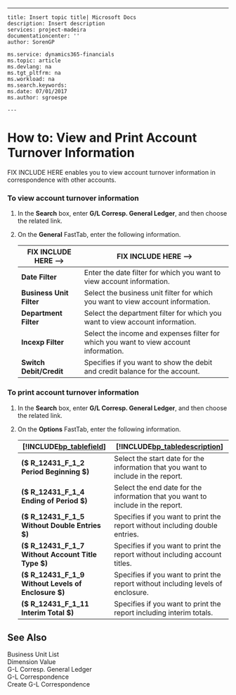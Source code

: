 ---
    title: Insert topic title| Microsoft Docs
    description: Insert description
    services: project-madeira
    documentationcenter: ''
    author: SorenGP

    ms.service: dynamics365-financials
    ms.topic: article
    ms.devlang: na
    ms.tgt_pltfrm: na
    ms.workload: na
    ms.search.keywords:
    ms.date: 07/01/2017
    ms.author: sgroespe

    ---
# How to: View and Print Account Turnover Information
FIX INCLUDE HERE<!--[!INCLUDE[navnow](../../ApplicationDesign/includes/navnow_md.md)] --> enables you to view account turnover information in correspondence with other accounts.  
  
### To view account turnover information  
  
1.  In the **Search** box, enter **G\/L Corresp. General Ledger**, and then choose the related link.  
  
2.  On the **General** FastTab, enter the following information.  
  
    |FIX INCLUDE HERE<!--FIX INCLUDE HERE<!--[!INCLUDE[bp_tablefield](../../ApplicationDesign/includes/bp_tablefield_md.md)] --> -->|FIX INCLUDE HERE<!--FIX INCLUDE HERE<!--[!INCLUDE[bp_tabledescription](../../ApplicationDesign/includes/bp_tabledescription_md.md)] --> -->|  
    |---------------------------------|---------------------------------------|  
    |**Date Filter**|Enter the date filter for which you want to view account information.|  
    |**Business Unit Filter**|Select the business unit filter for which you want to view account information.|  
    |**Department Filter**|Select the department filter for which you want to view account information.|  
    |**Incexp Filter**|Select the income and expenses filter for which you want to view account information.|  
    |**Switch Debit\/Credit**|Specifies if you want to show the debit and credit balance for the account.|  
  
### To print account turnover information  
  
1.  In the **Search** box, enter **G\/L Corresp. General Ledger**, and then choose the related link.  
  
2.  On the **Options** FastTab, enter the following information.  
  
    |[!INCLUDE[bp_tablefield](../../ApplicationDesign/includes/bp_tablefield_md.md)]|[!INCLUDE[bp_tabledescription](../../ApplicationDesign/includes/bp_tabledescription_md.md)]|  
    |---------------------------------|---------------------------------------|  
    |**\($ R\_12431\_F\_1\_2 Period Beginning $\)**|Select the start date for the information that you want to include in the report.|  
    |**\($ R\_12431\_F\_1\_4 Ending of Period $\)**|Select the end date for the information that you want to include in the report.|  
    |**\($ R\_12431\_F\_1\_5 Without Double Entries $\)**|Specifies if you want to print the report without including double entries.|  
    |**\($ R\_12431\_F\_1\_7 Without Account Title Type $\)**|Specifies if you want to print the report without including account titles.|  
    |**\($ R\_12431\_F\_1\_9 Without Levels of Enclosure $\)**|Specifies if you want to print the report without including levels of enclosure.|  
    |**\($ R\_12431\_F\_1\_11 Interim Total $\)**|Specifies if you want to print the report including interim totals.|  
  
## See Also  
 Business Unit List   
 Dimension Value   
 G-L Corresp. General Ledger   
 G-L Correspondence   
 Create G-L Correspondence